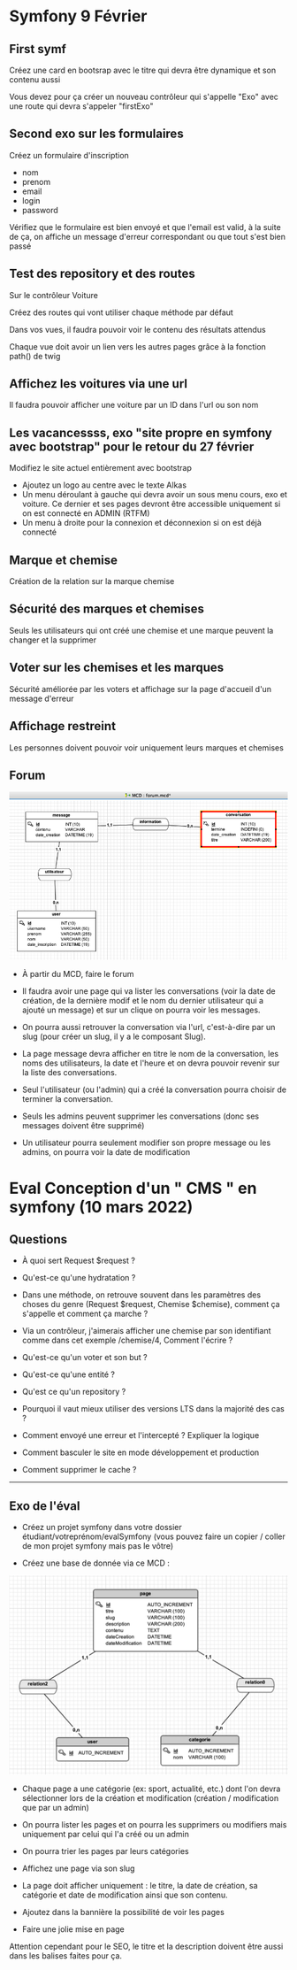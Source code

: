 # Symfony 9 Février

## First symf
Créez une card en bootsrap avec le titre qui devra être dynamique et son contenu aussi

Vous devez pour ça créer un nouveau contrôleur qui s'appelle "Exo" avec une route qui devra s'appeler "firstExo"


## Second exo sur les formulaires
Créez un formulaire d'inscription
- nom
- prenom
- email
- login
- password

Vérifiez que le formulaire est bien envoyé et que l'email est valid, à la suite de ça, on affiche un message d'erreur correspondant ou que tout s'est bien passé

## Test des repository et des routes
Sur le contrôleur Voiture

Créez des routes qui vont utiliser chaque méthode par défaut

Dans vos vues, il faudra pouvoir voir le contenu des résultats attendus

Chaque vue doit avoir un lien vers les autres pages grâce à la fonction path() de twig

## Affichez les voitures via une url
Il faudra pouvoir afficher une voiture par un ID dans l'url ou son nom

## Les vacancessss, exo "site propre en symfony avec bootstrap" pour le retour du 27 février
Modifiez le site actuel entièrement avec bootstrap

* Ajoutez un logo au centre avec le texte Alkas 
* Un menu déroulant à gauche qui devra avoir un sous menu cours, exo et voiture. Ce dernier et ses pages devront être accessible uniquement si on est connecté en ADMIN (RTFM)
* Un menu à droite pour la connexion et déconnexion si on est déjà connecté

## Marque et chemise
Création de la relation sur la marque chemise

## Sécurité des marques et chemises
Seuls les utilisateurs qui ont créé une chemise et une marque peuvent la changer et la supprimer

## Voter sur les chemises et les marques
Sécurité améliorée par les voters et affichage sur la page d'accueil d'un message d'erreur

## Affichage restreint
Les personnes doivent pouvoir voir uniquement leurs marques et chemises

## Forum
![](forum-symfony.png)
- À partir du MCD, faire le forum

- Il faudra avoir une page qui va lister les conversations (voir la date de création, de la dernière modif et le nom du dernier utilisateur qui a ajouté un message) et sur un clique on pourra voir les messages.

- On pourra aussi retrouver la conversation via l'url, c'est-à-dire par un slug (pour créer un slug, il y a le composant Slug).

- La page message devra afficher en titre le nom de la conversation, les noms des utilisateurs, la date et l'heure et on devra pouvoir revenir sur la liste des conversations.

- Seul l'utilisateur (ou l'admin) qui a créé la conversation pourra choisir de terminer la conversation.

- Seuls les admins peuvent supprimer les conversations (donc ses messages doivent être supprimé)

- Un utilisateur pourra seulement modifier son propre message ou les admins, on pourra voir la date de modification

# Eval Conception d'un " CMS " en symfony (10 mars 2022)

## Questions

- À quoi sert Request $request ?

- Qu'est-ce qu'une hydratation ? 

- Dans une méthode, on retrouve souvent dans les paramètres des choses du genre (Request $request, Chemise $chemise), comment ça s'appelle et comment ça marche ?

- Via un contrôleur, j'aimerais afficher une chemise par son identifiant comme dans cet exemple /chemise/4, 
Comment l'écrire ?

- Qu'est-ce qu'un voter et son but ?

- Qu'est-ce qu'une entité ?

- Qu'est ce qu'un repository ?

- Pourquoi il vaut mieux utiliser des versions LTS dans la majorité des cas ?

- Comment envoyé une erreur et l'intercepté ? Expliquer la logique

- Comment basculer le site en mode développement et production 

- Comment supprimer le cache ?

---
## Exo de l'éval

- Créez un projet symfony dans votre dossier étudiant/votreprénom/evalSymfony (vous pouvez faire un copier / coller de mon projet symfony mais pas le vôtre)

- Créez une base de donnée via ce MCD :

![](cms.png)

- Chaque page a une catégorie (ex: sport, actualité, etc.) dont l'on devra sélectionner lors de la création et modification (création / modification que par un admin)

- On pourra lister les pages et on pourra les supprimers ou modifiers mais uniquement par celui qui l'a créé ou un admin

- On pourra trier les pages par leurs catégories

- Affichez une page via son slug

- La page doit afficher uniquement : le titre, la date de création, sa catégorie et date de modification ainsi que son contenu.

- Ajoutez dans la bannière la possibilité de voir les pages

- Faire une jolie mise en page

Attention cependant pour le SEO, le titre et la description doivent être aussi dans les balises faites pour ça.